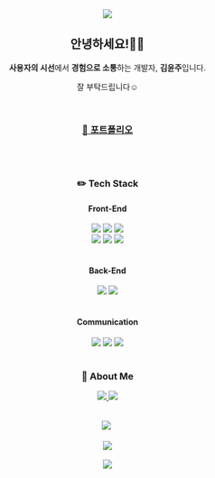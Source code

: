 <!--
**gimewn/gimewn** is a ✨ _special_ ✨ repository because its `README.md` (this file) appears on your GitHub profile.

Here are some ideas to get you started:

- 🔭 I’m currently working on ...
- 🌱 I’m currently learning ...
- 👯 I’m looking to collaborate on ...
- 🤔 I’m looking for help with ...
- 💬 Ask me about ...
- 📫 How to reach me: ...
- 😄 Pronouns: ...
- ⚡ Fun fact: ...
-->
<div align="center">
<img src="https://capsule-render.vercel.app/api?type=waving&color=20:b0c4de,100:FFC4AB&height=300&text=Welcome%20To%20Yoon's%20Github&animation=fadeIn&fontColor=ffffff&fontAlignY=40&fontSize=40" />
<h2>안녕하세요!🙌🏻</h2>
	<p> <b>사용자의 시선</b>에서 <b>경험으로 소통</b>하는 개발자, <b>김윤주</b>입니다. </p>
	<p>잘 부탁드립니다☺️</p>
	<br />
	<a href="https://www.notion.so/Kim-Yoonju-2359200a5fc24dfebab471077be53c15"><h3>🔗 포트폴리오 </h3></a>
	<br />
	<br />
	<div align="center">
<h3>✏️ Tech Stack</h3>
<h4>Front-End</h4>
<div>
<img src="https://img.shields.io/badge/HTML5-E34F26?style=for-the-badge&logo=HTML5&logoColor=white"/>
<img src="https://img.shields.io/badge/CSS3-1572B6?style=for-the-badge&logo=CSS3&logoColor=white"/>
<img src="https://img.shields.io/badge/JavaScript-F7DF1E?style=for-the-badge&logo=JavaScript&logoColor=white"/>
</div>
<div>
<img src="https://img.shields.io/badge/React.js-61DAFB?style=for-the-badge&logo=React&logoColor=white"/>
<img src="https://img.shields.io/badge/Next.js-000000?style=for-the-badge&logo=Next.js&logoColor=white"/>
<img src="https://img.shields.io/badge/styled components-DB7093?style=for-the-badge&logo=styled-components&logoColor=white"/>
</div>
<br />
<h4>Back-End</h4>
<div>
<img src="https://img.shields.io/badge/Python-3776AB?style=for-the-badge&logo=python&logoColor=white"/>
<img src="https://img.shields.io/badge/Django-092E20?style=for-the-badge&logo=Django&logoColor=white"/>
</div>
<br />
<h4>Communication</h4>
<div>
<img src="https://img.shields.io/badge/Jira-0052CC?style=for-the-badge&logo=jira&logoColor=white"/>
<img src="https://img.shields.io/badge/Figma-F24E1E?style=for-the-badge&logo=figma&logoColor=white"/>
<img src="https://img.shields.io/badge/Notion-000000?style=for-the-badge&logo=notion&logoColor=white"/>
</div>
	<br />
	<h3>📌 About Me </h3>
	<a href="https://studyoon.tistory.com" target="_blank">
		<img src="https://img.shields.io/badge/TECH Blog-b0c4de?style=for-the-badge&logo=Tistory&logoColor=white"/>
	</a>
	<a href="https://mail.google.com/mail/?view=cm&amp;fs=1&amp;to=gimewn97@gmail.com" target="_blank">
	<img src="https://img.shields.io/badge/Gmail-FFC4AB?style=for-the-badge&logo=Gmail&logoColor=white"/>
	</a>
		</div>
	<br />
	<br />
	<div>
		<img src="http://mazassumnida.wtf/api/v2/generate_badge?boj=gimewn" />&nbsp
<!-- 		<img src="http://mazandi.herokuapp.com/api?handle=gimewn&theme=warm"/> -->
	</div>
	<br />
	<img src="https://github-readme-stats.vercel.app/api?username=gimewn&show_icons=true&theme=gruvbox" />
	<br />
	<br />
<img src="https://capsule-render.vercel.app/api?type=waving&color=20:b0c4de,100:FFC4AB&height=200&reversal=true&section=footer" />

</div>
